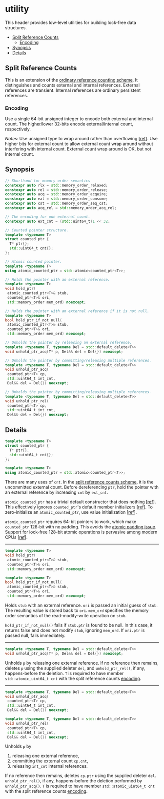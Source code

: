 # utility
This header provides low-level utilities for building lock-free data structures.

- [Split Reference Counts](#split-reference-counts)
  - [Encoding](#encoding)
- [Synopsis](#synopsis)
- [Details](#details)

## Split Reference Counts
This is an extension of the [ordinary reference counting scheme][3].
It distinguishes and counts external and internal references.
External references are transient.
Internal references are ordinary persistent references.

### Encoding
Use a single 64-bit unsigned integer to encode both external and internal count.
The higher/lower 32-bits encode external/internal count, respectively.

*Notes:* Use unsigned type to wrap around rather than overflowing [[ref][1]].
Use higher bits for external count to allow external count wrap around without
interfering with internal count.
External count wrap around is OK, but not internal count.

[3]: https://en.wikipedia.org/wiki/Reference_counting
[1]: http://en.cppreference.com/w/cpp/language/operator_arithmetic#Overflows

## Synopsis
~~~C++
// Shorthand for memory order semantics
constexpr auto rlx = std::memory_order_relaxed;
constexpr auto rel = std::memory_order_release;
constexpr auto acq = std::memory_order_acquire;
constexpr auto eat = std::memory_order_consume;
constexpr auto cst = std::memory_order_seq_cst;
constexpr auto acq_rel = std::memory_order_acq_rel;

// The encoding for one external count.
constexpr auto ext_cnt = (std::uint64_t)1 << 32;

// Counted pointer structure.
template <typename T>
struct counted_ptr {
  T* ptr{};
  std::uint64_t cnt{};
};

// Atomic counted pointer.
template <typename T>
using atomic_counted_ptr = std::atomic<counted_ptr<T>>;

// Holds the pointer with an external reference.
template <typename T>
void hold_ptr(
 atomic_counted_ptr<T>& stub,
 counted_ptr<T>& ori,
 std::memory_order mem_ord) noexcept;

// Holds the pointer with an external reference if it is not null.
template <typename T>
bool hold_ptr_if_not_null(
 atomic_counted_ptr<T>& stub,
 counted_ptr<T>& ori,
 std::memory_order mem_ord) noexcept;

// Unholds the pointer by releasing an external reference.
template <typename T, typename Del = std::default_delete<T>>
void unhold_ptr_acq(T* p, Del&& del = Del{}) noexcept;

// Unholds the pointer by committing/releasing multiple references.
template <typename T, typename Del = std::default_delete<T>>
void unhold_ptr_acq(
 counted_ptr<T> cp,
 std::uint64_t int_cnt,
 Del&& del = Del{}) noexcept;

// Unholds the pointer by committing/releasing multiple references.
template <typename T, typename Del = std::default_delete<T>>
void unhold_ptr_rel(
 counted_ptr<T> cp,
 std::uint64_t int_cnt,
 Del&& del = Del{}) noexcept;
~~~

## Details

~~~C++
template <typename T>
struct counted_ptr {
  T* ptr{};
  std::uint64_t cnt{};
};

template <typename T>
using atomic_counted_ptr = std::atomic<counted_ptr<T>>;
~~~
There are many uses of `cnt`.
In the [split reference counts scheme](#split-reference-counts),
it is the uncommitted external count.
Before dereferencing `ptr`, hold the pointer with an external reference
by increasing `cnt` by `ext_cnt`.

`atomic_counted_ptr` has a trivial default constructor that does nothing [[ref][2]].
This effectively ignores `counted_ptr`'s default member initializers [[ref][6]].
To zero-initialize an `atomic_counted_ptr`, use value initialization [[ref][7]].

`atomic_counted_ptr` requires 64-bit pointers to work, which make
`counted_ptr` 128-bit with no padding. This avoids the [atomic padding issue][4].
Support for lock-free 128-bit atomic operations is pervasive among modern CPUs [[ref][5]].

[4]: https://stackoverflow.com/q/48947428/1348273
[5]: https://superuser.com/a/941175/517080
[2]: http://en.cppreference.com/w/cpp/atomic/atomic/atomic
[6]: https://stackoverflow.com/q/49387069/1348273
[7]: https://stackoverflow.com/q/49400942/1348273

--------------------------------------------------------------------------------

~~~C++
template <typename T>
void hold_ptr(
 atomic_counted_ptr<T>& stub,
 counted_ptr<T>& ori,
 std::memory_order mem_ord) noexcept;

template <typename T>
bool hold_ptr_if_not_null(
 atomic_counted_ptr<T>& stub,
 counted_ptr<T>& ori,
 std::memory_order mem_ord) noexcept;
~~~
Holds `stub` with an external reference.
`ori` is passed an initial guess of `stub`.
The resulting value is stored back to `ori`.
`mem_ord` specifies the memory order semantics of the read-modify-write operation on `stub`.

`hold_ptr_if_not_null()` fails if `stub.ptr` is found to be null.
In this case, it returns false and does not modify `stub`, ignoring `mem_ord`.
If `ori.ptr` is passed null, fails immediately.

--------------------------------------------------------------------------------

~~~C++
template <typename T, typename Del = std::default_delete<T>>
void unhold_ptr_acq(T* p, Del&& del = Del{}) noexcept;
~~~
Unholds `p` by releasing one external reference.
If no reference then remains, deletes `p` using the supplied deleter `del`,
and `unhold_ptr_rel()`, if any, happens-before the deletion.
`T` is required to have member `std::atomic_uint64_t cnt`
with the split reference counts [encoding](#encoding).

--------------------------------------------------------------------------------

~~~C++
template <typename T, typename Del = std::default_delete<T>>
void unhold_ptr_acq(
 counted_ptr<T> cp,
 std::uint64_t int_cnt,
 Del&& del = Del{}) noexcept;

template <typename T, typename Del = std::default_delete<T>>
void unhold_ptr_rel(
 counted_ptr<T> cp,
 std::uint64_t int_cnt,
 Del&& del = Del{}) noexcept;
~~~
Unholds `p` by

1. releasing one external reference,
2. committing the external count `cp.cnt`,
3. releasing `int_cnt` internal references.

If no reference then remains, deletes `cp.ptr` using the supplied deleter `del`.
`unhold_ptr_rel()`, if any, happens-before the deletion performed by `unhold_ptr_acq()`.
`T` is required to have member `std::atomic_uint64_t cnt`
with the split reference counts [encoding](#encoding).
